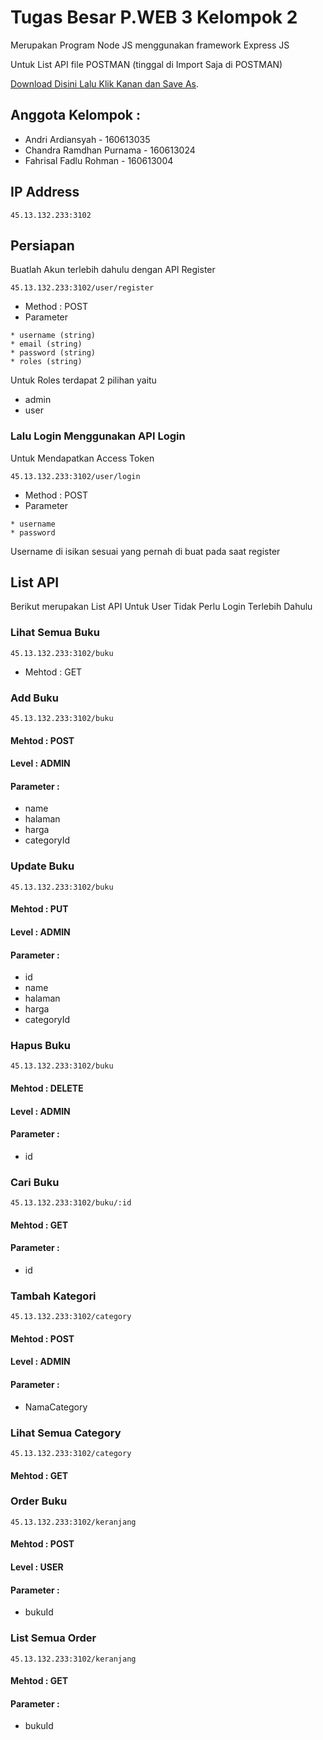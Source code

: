 # Tugas Besar P.WEB 3 Kelompok 2

Merupakan Program Node JS menggunakan framework Express JS

Untuk List API file POSTMAN (tinggal di Import Saja di POSTMAN) 

[Download Disini Lalu Klik Kanan dan Save As](https://raw.githubusercontent.com/euclife/TugasBesar2019/master/TugasBesar2019.postman_collection.json).
## Anggota Kelompok :

* Andri Ardiansyah - 160613035
* Chandra Ramdhan Purnama - 160613024
* Fahrisal Fadlu Rohman - 160613004

## IP Address

```
45.13.132.233:3102
```

## Persiapan

Buatlah Akun terlebih dahulu dengan API Register

```url
45.13.132.233:3102/user/register
```

* Method : POST
* Parameter

```
* username (string)
* email (string)
* password (string)
* roles (string)
```

Untuk Roles terdapat 2 pilihan yaitu 
* admin 
* user

### Lalu Login Menggunakan API Login

Untuk Mendapatkan Access Token

```url
45.13.132.233:3102/user/login
```

* Method : POST
* Parameter

```
* username
* password
```

Username di isikan sesuai yang pernah di buat pada saat register

## List API

Berikut merupakan List API Untuk User Tidak Perlu Login Terlebih Dahulu

### Lihat Semua Buku
```url
45.13.132.233:3102/buku
```
* Mehtod : GET

### Add Buku
```url
45.13.132.233:3102/buku
```
#### Mehtod : POST
#### Level : ADMIN
#### Parameter : 
* name
* halaman
* harga
* categoryId

### Update Buku
```url
45.13.132.233:3102/buku
```
#### Mehtod : PUT
#### Level : ADMIN
#### Parameter : 
* id
* name
* halaman
* harga
* categoryId

### Hapus Buku
```url
45.13.132.233:3102/buku
```
#### Mehtod : DELETE
#### Level : ADMIN
#### Parameter : 
* id

### Cari Buku
```url
45.13.132.233:3102/buku/:id
```
#### Mehtod : GET
#### Parameter : 
* id

### Tambah Kategori
```url
45.13.132.233:3102/category
```
#### Mehtod : POST
#### Level : ADMIN
#### Parameter : 
* NamaCategory

### Lihat Semua Category
```url
45.13.132.233:3102/category
```
#### Mehtod : GET

### Order Buku
```url
45.13.132.233:3102/keranjang
```
#### Mehtod : POST
#### Level : USER
#### Parameter : 
* bukuId


### List Semua Order
```url
45.13.132.233:3102/keranjang
```
#### Mehtod : GET
#### Parameter : 
* bukuId





